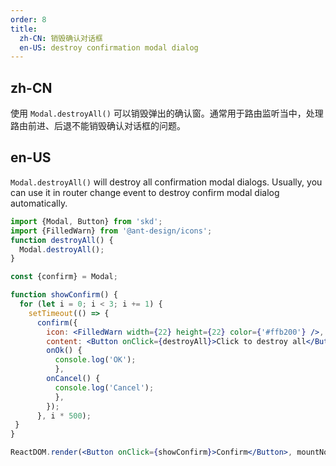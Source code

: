 ```yaml
---
order: 8
title:
  zh-CN: 销毁确认对话框
  en-US: destroy confirmation modal dialog
---
```


## zh-CN

使用 `Modal.destroyAll()` 可以销毁弹出的确认窗。通常用于路由监听当中，处理路由前进、后退不能销毁确认对话框的问题。

## en-US

`Modal.destroyAll()` will destroy all confirmation modal dialogs. Usually, you can use it in router change event to destroy confirm modal dialog automatically.

```jsx
import {Modal, Button} from 'skd';
import {FilledWarn} from '@ant-design/icons';
function destroyAll() {
  Modal.destroyAll();
}

const {confirm} = Modal;

function showConfirm() {
  for (let i = 0; i < 3; i += 1) {
    setTimeout(() => {
      confirm({
        icon: <FilledWarn width={22} height={22} color={'#ffb200'} />,
        content: <Button onClick={destroyAll}>Click to destroy all</Button>,
        onOk() {
          console.log('OK');
          },
        onCancel() {
          console.log('Cancel');
          },
        });
      }, i * 500);
 }
}

ReactDOM.render(<Button onClick={showConfirm}>Confirm</Button>, mountNode);
```

